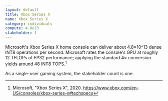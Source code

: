 ```yaml
---
layout: default
title: Xbox Series X
name: Xbox Series X
category: individuals
compute: 4.8e13
stakeholder: 1
---
```


Microsoft's Xbox Series X home console can deliver about 4.8×10^13 dense INT8
operations per second. Microsoft rates the console's GPU at roughly 12 TFLOPs of
FP32 performance; applying the standard 4× conversion yields around 48 INT8
TOPS.[^1]

As a single-user gaming system, the stakeholder count is one.

[^1]: Microsoft, "Xbox Series X", 2020. <https://www.xbox.com/en-US/consoles/xbox-series-x#techspecs>
